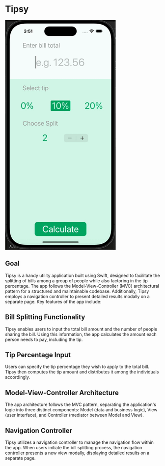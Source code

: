 # Tipsy

![Tipsy-app](Documentation/Tipsy.gif)

## Goal

Tipsy is a handy utility application built using Swift, designed to facilitate the splitting of bills among a group of people while also factoring in the tip percentage. The app follows the Model-View-Controller (MVC) architectural pattern for a structured and maintainable codebase. Additionally, Tipsy employs a navigation controller to present detailed results modally on a separate page. Key features of the app include:

## Bill Splitting Functionality 
Tipsy enables users to input the total bill amount and the number of people sharing the bill. Using this information, the app calculates the amount each person needs to pay, including the tip.

## Tip Percentage Input 
Users can specify the tip percentage they wish to apply to the total bill. Tipsy then computes the tip amount and distributes it among the individuals accordingly.

## Model-View-Controller Architecture
The app architecture follows the MVC pattern, separating the application's logic into three distinct components: Model (data and business logic), View (user interface), and Controller (mediator between Model and View).

## Navigation Controller
Tipsy utilizes a navigation controller to manage the navigation flow within the app. When users initiate the bill splitting process, the navigation controller presents a new view modally, displaying detailed results on a separate page.